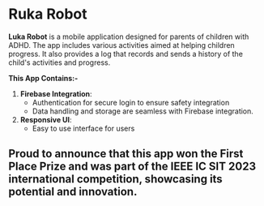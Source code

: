 # Ruka Robot

**Luka Robot** is a mobile application designed for parents of children with ADHD. The app includes various activities aimed at helping children progress. It also provides a log that records and sends a history of the child's activities and progress.

**This App Contains:-**
1. **Firebase Integration**:
   - Authentication for secure login to ensure safety integration
   - Data handling and storage are seamless with Firebase integration.
2. **Responsive UI**:  
   - Easy to use interface for users

## Proud to announce that this app won the First Place Prize and was part of the IEEE IC SIT 2023 international competition, showcasing its potential and innovation.
